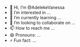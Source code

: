 - 👋 Hi, I’m @AdelekeVanessa
- 👀 I’m interested in ...
- 🌱 I’m currently learning ...
- 💞️ I’m looking to collaborate on ...
- 📫 How to reach me ...
- 😄 Pronouns: ...
- ⚡ Fun fact: ...

<!---
AdelekeVanessa/AdelekeVanessa is a ✨ special ✨ repository because its `README.md` (this file) appears on your GitHub profile.
You can click the Preview link to take a look at your changes.
--->
